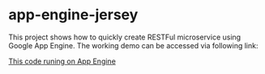 # app-engine-jersey

This project shows how to quickly create RESTFul microservice using Google App Engine. The working demo can be accessed via following link:

[This code runing on App Engine](https://jerseyongae.appspot.com/v1/ping)
